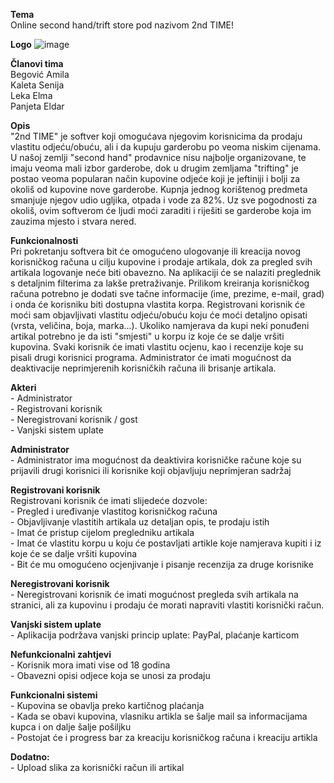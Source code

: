 **Tema**  
Online second hand/trift store pod nazivom 2nd TIME!

**Logo**
![image](https://user-images.githubusercontent.com/72754512/111544652-164cfe00-8775-11eb-9a05-1e4efb7138ce.png)


**Članovi tima**  
Begović Amila  
Kaleta Senija  
Leka Elma  
Panjeta Eldar  


**Opis**  
"2nd TIME" je softver koji omogućava njegovim korisnicima da prodaju vlastitu odjeću/obuću, ali i da kupuju garderobu po veoma niskim cijenama. U našoj zemlji "second hand" prodavnice nisu najbolje organizovane, te imaju veoma mali izbor garderobe, dok u drugim zemljama "trifting" je postao veoma popularan način kupovine odjeće koji je jeftiniji i bolji za okoliš od kupovine nove garderobe. Kupnja jednog korištenog predmeta smanjuje njegov udio ugljika, otpada i vode za 82%. Uz sve pogodnosti za okoliš, ovim softverom će ljudi moći zaraditi i riješiti se garderobe koja im zauzima mjesto i stvara nered.

**Funkcionalnosti**  
Pri pokretanju softvera bit će omogućeno ulogovanje ili kreacija novog korisničkog računa u cilju kupovine i prodaje artikala, dok za pregled svih artikala logovanje neće biti obavezno. Na aplikaciji će se nalaziti preglednik s detaljnim filterima za lakše pretraživanje. Prilikom kreiranja korisničkog računa potrebno je dodati sve tačne informacije (ime, prezime, e-mail, grad) i onda će korisniku biti dostupna vlastita korpa. Registrovani korisnik će moći sam objavljivati vlastitu odjeću/obuću koju će moći detaljno opisati (vrsta, veličina, boja, marka...). Ukoliko namjerava da kupi neki ponuđeni artikal potrebno je da isti "smjesti" u korpu iz koje će se dalje vršiti kupovina. Svaki korisnik će imati vlastitu ocjenu, kao i recenzije koje su pisali drugi korisnici programa. Administrator će imati mogućnost da deaktivacije neprimjerenih korisničkih računa ili brisanje artikala.

**Akteri**  
	- Administrator  
	- Registrovani korisnik  
	- Neregistrovani korisnik / gost  
	- Vanjski sistem uplate  

**Administrator**  
	- Administrator ima mogućnost da deaktivira korisničke račune koje su prijavili drugi korisnici  ili korisnike koji objavljuju neprimjeran sadržaj   
	
**Registrovani korisnik**  
Registrovani korisnik će imati slijedeće dozvole:  
	- Pregled i uređivanje vlastitog korisničkog računa  
	- Objavljivanje vlastitih artikala uz detaljan opis, te prodaju istih  
	- Imat će pristup cijelom pregledniku artikala  
	- Imat će vlastitu korpu u koju će postavljati artikle koje namjerava kupiti i iz koje će se dalje vršiti kupovina  
	- Bit će mu omogućeno ocjenjivanje i pisanje recenzija za druge korisnike  

**Neregistrovani korisnik**  
	- Neregistrovani korisnik će imati mogućnost pregleda svih artikala na stranici, ali za kupovinu i prodaju će morati napraviti vlastiti korisnički račun.  

**Vanjski sistem uplate**  
	- Aplikacija podržava vanjski princip uplate: PayPal, plaćanje karticom  

**Nefunkcionalni zahtjevi**  
	- Korisnik mora imati vise od 18 godina  
	- Obavezni opisi odjece koja se unosi za prodaju   

**Funkcionalni sistemi**  
	- Kupovina se obavlja preko kartičnog plaćanja  
	- Kada se obavi kupovina, vlasniku artikla se šalje mail sa informacijama kupca i on dalje šalje pošiljku   
	- Postojat će i progress bar za kreaciju korisničkog računa i kreaciju artikla  

**Dodatno:**  
	- Upload slika za korisnički račun ili artikal  


